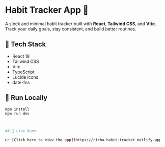 # Habit Tracker App 🌱

A sleek and minimal habit tracker built with **React**, **Tailwind CSS**, and **Vite**.  
Track your daily goals, stay consistent, and build better routines.

## 🔧 Tech Stack
- React 18
- Tailwind CSS
- Vite
- TypeScript
- Lucide Icons
- date-fns

## 🚀 Run Locally
```bash
npm install
npm run dev



## 🔗 Live Demo

👉 [Click here to view the app](https://richa-habit-tracker.netlify.app)
